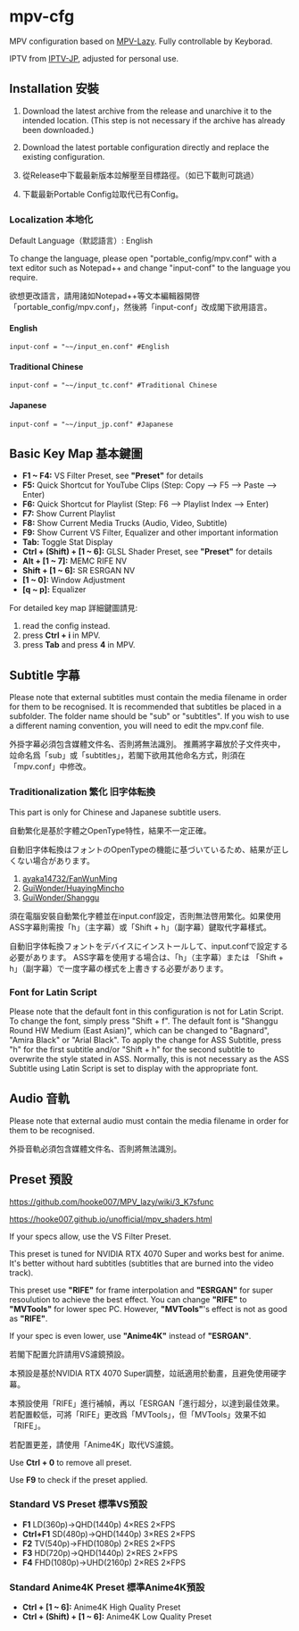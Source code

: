 # mpv-cfg
MPV configuration based on [MPV-Lazy](https://github.com/hooke007/MPV_lazy). Fully controllable by Keyborad.

IPTV from [IPTV-JP](https://github.com/luongz/iptv-jp/blob/main/jp.m3u), adjusted for personal use.

## Installation 安裝
1. Download the latest archive from the release and unarchive it to the intended location. (This step is not necessary if the archive has already been downloaded.)
2. Download the latest portable configuration directly and replace the existing configuration.
  
1. 從Release中下載最新版本竝解壓至目標路徑。（如已下載則可跳過）
2. 下載最新Portable Config竝取代已有Config。

### Localization 本地化
Default Language（默認語言）: English

To change the language, please open "portable_config/mpv.conf" with a text editor such as Notepad++ and change "input-conf" to the language you require.

欲想更改語言，請用諸如Notepad++等文本編輯器開啓「portable_config/mpv.conf」，然後將「input-conf」改成閣下欲用語言。

#### English
```
input-conf = "~~/input_en.conf" #English
```

#### Traditional Chinese
```
input-conf = "~~/input_tc.conf" #Traditional Chinese
```

#### Japanese
```
input-conf = "~~/input_jp.conf" #Japanese
```

## Basic Key Map 基本鍵圖
- **F1 ~ F4:** VS Filter Preset, see **"Preset"** for details
- **F5:** Quick Shortcut for YouTube Clips (Step: Copy --> F5 --> Paste --> Enter)
- **F6:** Quick Shortcut for Playlist (Step: F6 --> Playlist Index --> Enter)
- **F7:** Show Current Playlist
- **F8:** Show Current Media Trucks (Audio, Video, Subtitle)
- **F9:** Show Current VS Filter, Equalizer and other important information
- **Tab:** Toggle Stat Display
- **Ctrl + (Shift) + [1 ~ 6]:** GLSL Shader Preset, see **"Preset"** for details
- **Alt + [1 ~ 7]:** MEMC RIFE NV
- **Shift + [1 ~ 6]:** SR ESRGAN NV
- **[1 ~ 0]:** Window Adjustment
- **[q ~ p]:** Equalizer

For detailed key map 詳細鍵圖請見:
1. read the config instead.
2. press **Ctrl + i** in MPV.
3. press **Tab** and press **4** in MPV.

## Subtitle 字幕
Please note that external subtitles must contain the media filename in order for them to be recognised.
It is recommended that subtitles be placed in a subfolder. The folder name should be "sub" or "subtitles". If you wish to use a different naming convention, you will need to edit the mpv.conf file.

外掛字幕必須包含媒體文件名、否則將無法識別。
推薦將字幕放於子文件夾中，竝命名爲「sub」或「subtitles」，若閣下欲用其他命名方式，則須在「mpv.conf」中修改。

### Traditionalization 繁化 旧字体転換
This part is only for Chinese and Japanese subtitle users.

自動繁化是基於字體之OpenType特性，結果不一定正確。

自動旧字体転換はフォントのOpenTypeの機能に基づいているため、結果が正しくない場合があります。
1. [ayaka14732/FanWunMing](https://github.com/ayaka14732/FanWunMing)
2. [GuiWonder/HuayingMincho](https://github.com/GuiWonder/HuayingMincho)
3. [GuiWonder/Shanggu](https://github.com/GuiWonder/Shanggu)

須在電腦安裝自動繁化字體並在input.conf設定，否則無法啓用繁化。如果使用ASS字幕則需按「h」（主字幕）或「Shift + h」（副字幕）鍵取代字幕樣式。

自動旧字体転換フォントをデバイスにインストールして、input.confで設定する必要があります。 ASS字幕を使用する場合は、「h」（主字幕）または 「Shift + h」（副字幕）で一度字幕の様式を上書きする必要があります。

### Font for Latin Script
Please note that the default font in this configuration is not for Latin Script. To change the font, simply press "Shift + f". The default font is "Shanggu Round HW Medium (East Asian)", which can be changed to "Bagnard", "Amira Black" or "Arial Black".
To apply the change for ASS Subtitle, press "h" for the first subtitle and/or "Shift + h" for the second subtitle to overwrite the style stated in ASS. Normally, this is not necessary as the ASS Subtitle using Latin Script is set to display with the appropriate font.

## Audio 音軌
Please note that external audio must contain the media filename in order for them to be recognised.

外掛音軌必須包含媒體文件名、否則將無法識別。

## Preset 預設
https://github.com/hooke007/MPV_lazy/wiki/3_K7sfunc

https://hooke007.github.io/unofficial/mpv_shaders.html

If your specs allow, use the VS Filter Preset.

This preset is tuned for NVIDIA RTX 4070 Super and works best for anime. It's better without hard subtitles (subtitles that are burned into the video track).

This preset use **"RIFE"** for frame interpolation and **"ESRGAN"** for super resoulution to achieve the best effect.
You can change **"RIFE"** to **"MVTools"** for lower spec PC. However, **"MVTools"**'s effect is not as good as **"RIFE"**.

If your spec is even lower, use **"Anime4K"** instead of **"ESRGAN"**.

若閣下配置允許請用VS濾鏡預設。

本預設是基於NVIDIA RTX 4070 Super調整，竝祇適用於動畫，且避免使用硬字幕。

本預設使用「RIFE」進行補幀，再以「ESRGAN「進行超分，以達到最佳效果。
若配置較低，可將「RIFE」更改爲「MVTools」，但「MVTools」效果不如「RIFE」。

若配置更差，請使用「Anime4K」取代VS濾鏡。

Use **Ctrl + 0** to remove all preset.

Use **F9** to check if the preset applied.

### Standard VS Preset 標準VS預設
- **F1** LD(360p)→QHD(1440p) 4×RES 2×FPS
- **Ctrl+F1** SD(480p)→QHD(1440p) 3×RES 2×FPS
- **F2** TV(540p)→FHD(1080p) 2×RES 2×FPS
- **F3** HD(720p)→QHD(1440p) 2×RES 2×FPS
- **F4** FHD(1080p)→UHD(2160p) 2×RES 2×FPS

### Standard Anime4K Preset 標準Anime4K預設
- **Ctrl + [1 ~ 6]:** Anime4K High Quality Preset
- **Ctrl + (Shift) + [1 ~ 6]:** Anime4K Low Quality Preset
